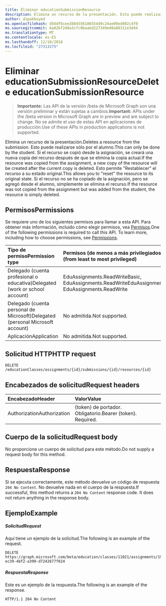 ```yaml
---
title: Eliminar educationSubmissionResource
description: Elimina un recurso de la presentación. Esto puede realizarse sólo por el alumno. Si el recurso se copió desde la asignación, se creará una nueva copia del recurso después de que se elimina la copia actual.
author: dipakboyed
ms.openlocfilehash: d56df6cee3884556186554d9c24ae09ed802c4f0
ms.sourcegitcommit: 6a82bf240a3cfc0baabd227349e08a08311e3d44
ms.translationtype: MT
ms.contentlocale: es-ES
ms.lasthandoff: 12/18/2018
ms.locfileid: "27313275"
---
```

# <a name="delete-educationsubmissionresource"></a><span data-ttu-id="f0b3b-105">Eliminar educationSubmissionResource</span><span class="sxs-lookup"><span data-stu-id="f0b3b-105">Delete educationSubmissionResource</span></span>

> <span data-ttu-id="f0b3b-106">**Importante:** Las API de la versión /beta de Microsoft Graph son una versión preliminar y están sujetas a cambios.</span><span class="sxs-lookup"><span data-stu-id="f0b3b-106">**Important:** APIs under the /beta version in Microsoft Graph are in preview and are subject to change.</span></span> <span data-ttu-id="f0b3b-107">No se admite el uso de estas API en aplicaciones de producción.</span><span class="sxs-lookup"><span data-stu-id="f0b3b-107">Use of these APIs in production applications is not supported.</span></span>

<span data-ttu-id="f0b3b-108">Elimina un recurso de la presentación.</span><span class="sxs-lookup"><span data-stu-id="f0b3b-108">Deletes a resource from the submission.</span></span> <span data-ttu-id="f0b3b-109">Esto puede realizarse sólo por el alumno.</span><span class="sxs-lookup"><span data-stu-id="f0b3b-109">This can only be done by the student.</span></span> <span data-ttu-id="f0b3b-110">Si el recurso se copió desde la asignación, se creará una nueva copia del recurso después de que se elimina la copia actual.</span><span class="sxs-lookup"><span data-stu-id="f0b3b-110">If the resource was copied from the assignment, a new copy of the resource will be created after the current copy is deleted.</span></span> <span data-ttu-id="f0b3b-111">Esto permite "Restablecer" el recurso a su estado original.</span><span class="sxs-lookup"><span data-stu-id="f0b3b-111">This allows you to "reset" the resource to its original state.</span></span> <span data-ttu-id="f0b3b-112">Si el recurso no se ha copiado de la asignación, pero se agregó desde el alumno, simplemente se elimina el recurso.</span><span class="sxs-lookup"><span data-stu-id="f0b3b-112">If the resource was not copied from the assignment but was added from the student, the resource is simply deleted.</span></span>

## <a name="permissions"></a><span data-ttu-id="f0b3b-113">Permisos</span><span class="sxs-lookup"><span data-stu-id="f0b3b-113">Permissions</span></span>
<span data-ttu-id="f0b3b-p104">Se requiere uno de los siguientes permisos para llamar a esta API. Para obtener más información, incluido cómo elegir permisos, vea [Permisos](/graph/permissions-reference).</span><span class="sxs-lookup"><span data-stu-id="f0b3b-p104">One of the following permissions is required to call this API. To learn more, including how to choose permissions, see [Permissions](/graph/permissions-reference).</span></span>

|<span data-ttu-id="f0b3b-116">Tipo de permiso</span><span class="sxs-lookup"><span data-stu-id="f0b3b-116">Permission type</span></span>      | <span data-ttu-id="f0b3b-117">Permisos (de menos a más privilegiados)</span><span class="sxs-lookup"><span data-stu-id="f0b3b-117">Permissions (from least to most privileged)</span></span>              |
|:--------------------|:---------------------------------------------------------|
|<span data-ttu-id="f0b3b-118">Delegado (cuenta profesional o educativa)</span><span class="sxs-lookup"><span data-stu-id="f0b3b-118">Delegated (work or school account)</span></span> |  <span data-ttu-id="f0b3b-119">EduAssignments.ReadWriteBasic, EduAssignments.ReadWrite</span><span class="sxs-lookup"><span data-stu-id="f0b3b-119">EduAssignments.ReadWriteBasic, EduAssignments.ReadWrite</span></span>  |
|<span data-ttu-id="f0b3b-120">Delegado (cuenta personal de Microsoft)</span><span class="sxs-lookup"><span data-stu-id="f0b3b-120">Delegated (personal Microsoft account)</span></span> |  <span data-ttu-id="f0b3b-121">No admitida.</span><span class="sxs-lookup"><span data-stu-id="f0b3b-121">Not supported.</span></span>  |
|<span data-ttu-id="f0b3b-122">Aplicación</span><span class="sxs-lookup"><span data-stu-id="f0b3b-122">Application</span></span> | <span data-ttu-id="f0b3b-123">No admitida.</span><span class="sxs-lookup"><span data-stu-id="f0b3b-123">Not supported.</span></span> | 

## <a name="http-request"></a><span data-ttu-id="f0b3b-124">Solicitud HTTP</span><span class="sxs-lookup"><span data-stu-id="f0b3b-124">HTTP request</span></span>
<!-- { "blockType": "ignored" } -->
```http
DELETE /educationClasses/assignments/{id}/submissions/{id}/resources/{id}

```
## <a name="request-headers"></a><span data-ttu-id="f0b3b-125">Encabezados de solicitud</span><span class="sxs-lookup"><span data-stu-id="f0b3b-125">Request headers</span></span>
| <span data-ttu-id="f0b3b-126">Encabezado</span><span class="sxs-lookup"><span data-stu-id="f0b3b-126">Header</span></span>       | <span data-ttu-id="f0b3b-127">Valor</span><span class="sxs-lookup"><span data-stu-id="f0b3b-127">Value</span></span> |
|:---------------|:--------|
| <span data-ttu-id="f0b3b-128">Authorization</span><span class="sxs-lookup"><span data-stu-id="f0b3b-128">Authorization</span></span>  | <span data-ttu-id="f0b3b-p105">{token} de portador. Obligatorio.</span><span class="sxs-lookup"><span data-stu-id="f0b3b-p105">Bearer {token}. Required.</span></span>  |

## <a name="request-body"></a><span data-ttu-id="f0b3b-131">Cuerpo de la solicitud</span><span class="sxs-lookup"><span data-stu-id="f0b3b-131">Request body</span></span>
<span data-ttu-id="f0b3b-132">No proporcione un cuerpo de solicitud para este método.</span><span class="sxs-lookup"><span data-stu-id="f0b3b-132">Do not supply a request body for this method.</span></span>


## <a name="response"></a><span data-ttu-id="f0b3b-133">Respuesta</span><span class="sxs-lookup"><span data-stu-id="f0b3b-133">Response</span></span>
<span data-ttu-id="f0b3b-p106">Si se ejecuta correctamente, este método devuelve un código de respuesta `204 No Content`. No devuelve nada en el cuerpo de la respuesta.</span><span class="sxs-lookup"><span data-stu-id="f0b3b-p106">If successful, this method returns a `204 No Content` response code. It does not return anything in the response body.</span></span>

## <a name="example"></a><span data-ttu-id="f0b3b-136">Ejemplo</span><span class="sxs-lookup"><span data-stu-id="f0b3b-136">Example</span></span>
##### <a name="request"></a><span data-ttu-id="f0b3b-137">Solicitud</span><span class="sxs-lookup"><span data-stu-id="f0b3b-137">Request</span></span>
<span data-ttu-id="f0b3b-138">Aquí tiene un ejemplo de la solicitud.</span><span class="sxs-lookup"><span data-stu-id="f0b3b-138">The following is an example of the request.</span></span>
<!-- {
  "blockType": "request",
  "name": "delete_educationsubmissionresource"
}-->
```http
DELETE https://graph.microsoft.com/beta/education/classes/11021/assignments/19002/submissions/850f51b7/resources/f2387c3b-ec39-4bf2-a399-d7242677f024
```
##### <a name="response"></a><span data-ttu-id="f0b3b-139">Respuesta</span><span class="sxs-lookup"><span data-stu-id="f0b3b-139">Response</span></span>
<span data-ttu-id="f0b3b-140">Este es un ejemplo de la respuesta.</span><span class="sxs-lookup"><span data-stu-id="f0b3b-140">The following is an example of the response.</span></span> 

<!-- {
  "blockType": "response",
  "truncated": true
} -->
```http
HTTP/1.1 204 No Content
```

<!-- uuid: 8fcb5dbc-d5aa-4681-8e31-b001d5168d79
2015-10-25 14:57:30 UTC -->
<!-- {
  "type": "#page.annotation",
  "description": "Delete educationSubmissionResource",
  "keywords": "",
  "section": "documentation",
  "tocPath": ""
}-->